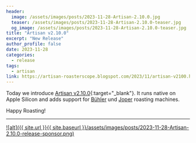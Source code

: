 ```yaml
---
header:
  image: /assets/images/posts/2023-11-28-Artisan-2.10.0.jpg
  teaser: /assets/images/posts/2023-11-28-Artisan-2.10.0-teaser.jpg
  og_image: /assets/images/posts/2023-11-28-Artisan-2.10.0-teaser.jpg
title: "Artisan v2.10.0"
excerpt: "New Release"
author_profile: false
date: 2023-11-28
categories:
  - release
tags:
  - artisan
link: https://artisan-roasterscope.blogspot.com/2023/11/artisan-v2100.html
---
```


Today we introduce [Artisan v2.10.0](https://artisan-roasterscope.blogspot.com/2023/11/artisan-v2100.html){:target="_blank"}. It runs native on Apple Silicon and adds support for [Bühler](https://www.buhlergroup.com/global/de/products/roastmaster_coffeeroaster.html) und [Joper](https://joper-roasters.com/) roasting machines. 


Happy Roasting!

---

<a target="_blank" href="https://bcroasters.com/">
![alt]({{ site.url }}{{ site.baseurl }}/assets/images/posts/2023-11-28-Artisan-2.10.0-release-sponsor.png)</a>
